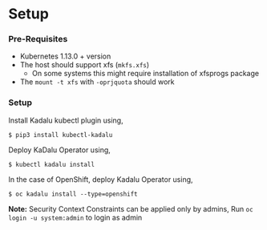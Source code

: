 # Setup

### Pre-Requisites

- Kubernetes 1.13.0 + version
- The host should support xfs (`mkfs.xfs`)
  - On some systems this might require installation of xfsprogs package
- The `mount -t xfs` with `-oprjquota` should work

### Setup

Install Kadalu kubectl plugin using,

```console
$ pip3 install kubectl-kadalu
```

Deploy KaDalu Operator using,

```console
$ kubectl kadalu install
```

In the case of OpenShift, deploy Kadalu Operator using,

```console
$ oc kadalu install --type=openshift
```

**Note:** Security Context Constraints can be applied only by admins, Run `oc login -u system:admin` to login as admin
